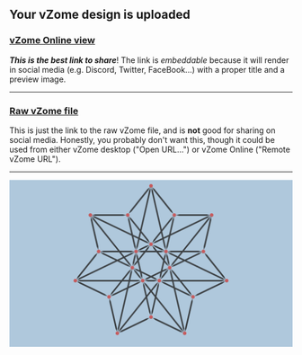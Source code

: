 ## Your vZome design is uploaded

### [vZome Online view][embed]

***This is the best link to share***!  The link is *embeddable* because it will render in social media (e.g. Discord, Twitter, FaceBook...) with a proper title and a preview image.

---

### [Raw vZome file][raw]

This is just the link to the raw vZome file, and is **not** good for
sharing on social media.
Honestly, you probably don't want this, though it could be used from either
vZome desktop ("Open URL...") or vZome Online ("Remote vZome URL").

---

![Image](<Grunbaum-Rigby-configuration.png>)


[embed]: <https://vzome.com/app/embed.py?url=https://raw.githubusercontent.com/vorth/vzome-sharing/main/2021/07/20/13-50-12-Grunbaum-Rigby-configuration/Grunbaum-Rigby-configuration.vZome>
[raw]: <https://raw.githubusercontent.com/vorth/vzome-sharing/main/2021/07/20/13-50-12-Grunbaum-Rigby-configuration/Grunbaum-Rigby-configuration.vZome>
